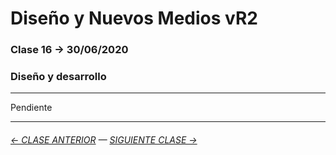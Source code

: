 # Diseño y Nuevos Medios vR2

### Clase 16 → 30/06/2020

### Diseño y desarrollo

- - - -  - - 

Pendiente

- - - - - - - 

###### [← CLASE ANTERIOR](https://github.com/profesorfaco/dno037-2021/tree/main/clase-15) — [SIGUIENTE CLASE →](https://github.com/profesorfaco/dno037-2021/tree/main/clase-17)
